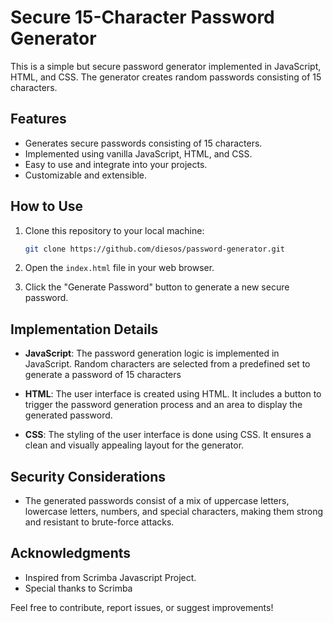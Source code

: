 # Secure 15-Character Password Generator

This is a simple but secure password generator implemented in JavaScript, HTML, and CSS. The generator creates random passwords consisting of 15 characters.

## Features

- Generates secure passwords consisting of 15 characters.
- Implemented using vanilla JavaScript, HTML, and CSS.
- Easy to use and integrate into your projects.
- Customizable and extensible.

## How to Use

1. Clone this repository to your local machine:

    ```bash
    git clone https://github.com/diesos/password-generator.git
    ```

2. Open the `index.html` file in your web browser.

3. Click the "Generate Password" button to generate a new secure password.

## Implementation Details

- **JavaScript**: The password generation logic is implemented in JavaScript. Random characters are selected from a predefined set to generate a password of 15 characters
  
- **HTML**: The user interface is created using HTML. It includes a button to trigger the password generation process and an area to display the generated password.
  
- **CSS**: The styling of the user interface is done using CSS. It ensures a clean and visually appealing layout for the generator.

## Security Considerations

- The generated passwords consist of a mix of uppercase letters, lowercase letters, numbers, and special characters, making them strong and resistant to brute-force attacks.

## Acknowledgments

- Inspired from Scrimba Javascript Project.
- Special thanks to Scrimba

Feel free to contribute, report issues, or suggest improvements!
